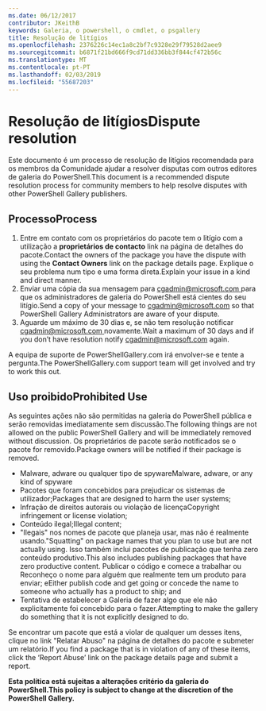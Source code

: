 ```yaml
---
ms.date: 06/12/2017
contributor: JKeithB
keywords: Galeria, o powershell, o cmdlet, o psgallery
title: Resolução de litígios
ms.openlocfilehash: 2376226c14ec1a8c2bf7c9328e29f79528d2aee9
ms.sourcegitcommit: b6871f21bd666f9cd71dd336bb3f844cf472b56c
ms.translationtype: MT
ms.contentlocale: pt-PT
ms.lasthandoff: 02/03/2019
ms.locfileid: "55687203"
---
```

# <a name="dispute-resolution"></a><span data-ttu-id="f126a-103">Resolução de litígios</span><span class="sxs-lookup"><span data-stu-id="f126a-103">Dispute resolution</span></span>

<span data-ttu-id="f126a-104">Este documento é um processo de resolução de litígios recomendada para os membros da Comunidade ajudar a resolver disputas com outros editores de galeria do PowerShell.</span><span class="sxs-lookup"><span data-stu-id="f126a-104">This document is a recommended dispute resolution process for community members to help resolve disputes with other PowerShell Gallery publishers.</span></span>

## <a name="process"></a><span data-ttu-id="f126a-105">Processo</span><span class="sxs-lookup"><span data-stu-id="f126a-105">Process</span></span>

1. <span data-ttu-id="f126a-106">Entre em contato com os proprietários do pacote tem o litígio com a utilização a **proprietários de contacto** link na página de detalhes do pacote.</span><span class="sxs-lookup"><span data-stu-id="f126a-106">Contact the owners of the package you have the dispute with using the **Contact Owners** link on the package details page.</span></span>
   <span data-ttu-id="f126a-107">Explique o seu problema num tipo e uma forma direta.</span><span class="sxs-lookup"><span data-stu-id="f126a-107">Explain your issue in a kind and direct manner.</span></span>
2. <span data-ttu-id="f126a-108">Enviar uma cópia da sua mensagem para [ cgadmin@microsoft.com ](mailto:cgadmin@microsoft.com) para que os administradores de galeria do PowerShell está cientes do seu litígio.</span><span class="sxs-lookup"><span data-stu-id="f126a-108">Send a copy of your message to [cgadmin@microsoft.com](mailto:cgadmin@microsoft.com) so that PowerShell Gallery Administrators are aware of your dispute.</span></span>
3. <span data-ttu-id="f126a-109">Aguarde um máximo de 30 dias e, se não tem resolução notificar [ cgadmin@microsoft.com ](mailto:cgadmin@microsoft.com) novamente.</span><span class="sxs-lookup"><span data-stu-id="f126a-109">Wait a maximum of 30 days and if you don’t have resolution notify [cgadmin@microsoft.com](mailto:cgadmin@microsoft.com) again.</span></span>

<span data-ttu-id="f126a-110">A equipa de suporte de PowerShellGallery.com irá envolver-se e tente a pergunta.</span><span class="sxs-lookup"><span data-stu-id="f126a-110">The PowerShellGallery.com support team will get involved and try to work this out.</span></span>

## <a name="prohibited-use"></a><span data-ttu-id="f126a-111">Uso proibido</span><span class="sxs-lookup"><span data-stu-id="f126a-111">Prohibited Use</span></span>

<span data-ttu-id="f126a-112">As seguintes ações não são permitidas na galeria do PowerShell pública e serão removidas imediatamente sem discussão.</span><span class="sxs-lookup"><span data-stu-id="f126a-112">The following things are not allowed on the public PowerShell Gallery and will be immediately removed without discussion.</span></span>  <span data-ttu-id="f126a-113">Os proprietários de pacote serão notificados se o pacote for removido.</span><span class="sxs-lookup"><span data-stu-id="f126a-113">Package owners will be notified if their package is removed.</span></span>

- <span data-ttu-id="f126a-114">Malware, adware ou qualquer tipo de spyware</span><span class="sxs-lookup"><span data-stu-id="f126a-114">Malware, adware, or any kind of spyware</span></span>
- <span data-ttu-id="f126a-115">Pacotes que foram concebidos para prejudicar os sistemas de utilizador;</span><span class="sxs-lookup"><span data-stu-id="f126a-115">Packages that are designed to harm the user systems;</span></span>
- <span data-ttu-id="f126a-116">Infração de direitos autorais ou violação de licença</span><span class="sxs-lookup"><span data-stu-id="f126a-116">Copyright infringement or license violation;</span></span>
- <span data-ttu-id="f126a-117">Conteúdo ilegal;</span><span class="sxs-lookup"><span data-stu-id="f126a-117">Illegal content;</span></span>
- <span data-ttu-id="f126a-118">"Ilegais" nos nomes de pacote que planeja usar, mas não é realmente usando.</span><span class="sxs-lookup"><span data-stu-id="f126a-118">"Squatting" on package names that you plan to use but are not actually using.</span></span> <span data-ttu-id="f126a-119">Isso também inclui pacotes de publicação que tenha zero conteúdo produtivo.</span><span class="sxs-lookup"><span data-stu-id="f126a-119">This also includes publishing packages that have zero productive content.</span></span>
  <span data-ttu-id="f126a-120">Publicar o código e comece a trabalhar ou Reconheço o nome para alguém que realmente tem um produto para enviar; e</span><span class="sxs-lookup"><span data-stu-id="f126a-120">Either publish code and get going or concede the name to someone who actually has a product to ship; and</span></span>
- <span data-ttu-id="f126a-121">Tentativa de estabelecer a Galeria de fazer algo que ele não explicitamente foi concebido para o fazer.</span><span class="sxs-lookup"><span data-stu-id="f126a-121">Attempting to make the gallery do something that it is not explicitly designed to do.</span></span>

<span data-ttu-id="f126a-122">Se encontrar um pacote que está a violar de qualquer um desses itens, clique no link "Relatar Abuso" na página de detalhes do pacote e submeter um relatório.</span><span class="sxs-lookup"><span data-stu-id="f126a-122">If you find a package that is in violation of any of these items, click the ‘Report Abuse’ link on the package details page and submit a report.</span></span>

<span data-ttu-id="f126a-123">**Esta política está sujeitas a alterações critério da galeria do PowerShell.**</span><span class="sxs-lookup"><span data-stu-id="f126a-123">**This policy is subject to change at the discretion of the PowerShell Gallery.**</span></span>
